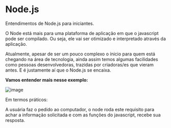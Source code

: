 # Node.js
Entendimentos de Node.js para iniciantes.

O Node está mais para uma plataforma de aplicação em que o javascript pode ser compilado. Ou seja, ele vai ser otimizado e interpretado através da aplicação.

Atualmente, apesar de ser um pouco complexo o ínicio para quem está chegando na área de tecnologia, ainda assim temos algumas facilidades como pessoas desenvolvedoras, trazidas por criadoras/es que vieram antes.
E é justamente aí que o Node.js se encaixa.

**Vamos entender mais nesse exemplo:**


![image](https://github.com/kesia-salgado/Node.js/assets/123267376/a8bbb511-cc3c-4b07-b555-68bdfbe5f626)

Em termos práticos:

A usuária faz o pedido ao computador, o node roda este requisito para achar a informação solicitada e com as funções do javascript, recebe sua resposta.



